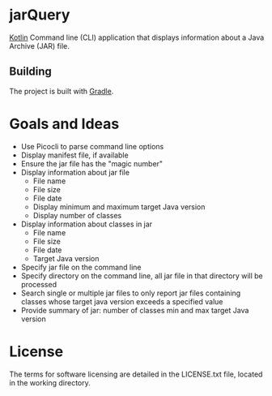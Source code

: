 # jarQuery

[Kotlin](https://kotlinlang.org/) Command line (CLI) application that displays information about a Java 
Archive (JAR) file.

## Building
The project is built with [Gradle](https://gradle.org/).


# Goals and Ideas
* Use Picocli to parse command line options
* Display manifest file, if available
* Ensure the jar file has the "magic number"
* Display information about jar file
  * File name
  * File size
  * File date
  * Display minimum and maximum target Java version
  * Display number of classes
* Display information about classes in jar
  * File name
  * File size
  * File date
  * Target Java version
* Specify jar file on the command line
* Specify directory on the command line, all jar file in that directory will be processed
* Search single or multiple jar files to only report jar files containing classes
whose target java version exceeds a specified value
* Provide summary of jar: number of classes min and max target Java version

# License
The terms for software licensing are detailed in the LICENSE.txt file,
located in the working directory.

